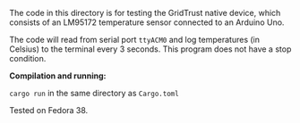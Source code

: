 The code in this directory is for testing the GridTrust native device, which consists of an LM95172 temperature sensor connected to an Arduino Uno. 

The code will read from serial port `ttyACM0` and log temperatures (in Celsius) to the terminal every 3 seconds. This program does not have a stop condition.

**Compilation and running:**

`cargo run` in the same directory as `Cargo.toml`

Tested on Fedora 38.
